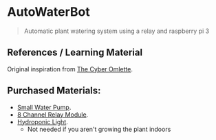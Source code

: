 # AutoWaterBot
> Automatic plant watering system using a relay and raspberry pi 3

## References / Learning Material
Original inspiration from [The Cyber Omlette](http://www.cyber-omelette.com/2017/09/automated-plant-watering.html).

## Purchased Materials:
- [Small Water Pump](http://www.cyber-omelette.com/2017/09/automated-plant-watering.html).
- [8 Channel Relay Module](http://www.cyber-omelette.com/2017/09/automated-plant-watering.html).
- [Hydroponic Light](http://www.cyber-omelette.com/2017/09/automated-plant-watering.html).
    - Not needed if you aren't growing the plant indoors
